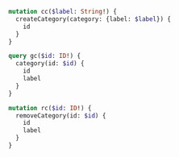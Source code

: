 ```graphql
mutation cc($label: String!) {
  createCategory(category: {label: $label}) {
    id
  }
}
```

```graphql
query gc($id: ID!) {
  category(id: $id) {
    id
    label
  }
}
```

```graphql
mutation rc($id: ID!) {
  removeCategory(id: $id) {
    id
    label
  }
}
```
